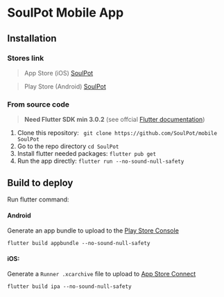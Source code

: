 # SoulPot Mobile App

## Installation

### Stores link
> App Store (iOS) [SoulPot](https://apps.apple.com/us/app/soulpot/id1631439638)

> Play Store (Android) [SoulPot](https://play.google.com/store/apps/details?id=com.sokaii.soulpot)

### From source code

> **Need Flutter SDK min 3.0.2** (see offcial [Flutter documentation](https://docs.flutter.dev/get-started/install))

1. Clone this repository: ``` git clone https://github.com/SoulPot/mobile SoulPot```
2. Go to the repo directory ``` cd SoulPot ```
3. Install flutter needed packages: ``` flutter pub get ```
4. Run the app directly: ``` flutter run --no-sound-null-safety ```

## Build to deploy

Run flutter command:
#### Android
Generate an app bundle to upload to the [Play Store Console](https://play.google.com/console)

``` flutter build appbundle --no-sound-null-safety ```

#### iOS:
Generate a ``` Runner .xcarchive ``` file to upload to [App Store Connect](https://appstoreconnect.apple.com)

``` flutter build ipa --no-sound-null-safety ```
